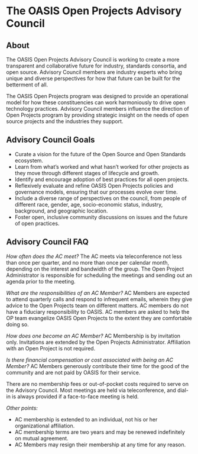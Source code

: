 # The OASIS Open Projects Advisory Council

## About

The OASIS Open Projects Advisory Council is working to create a more transparent and collaborative future for industry, standards consortia, and open source. Advisory Council members are industry experts who bring unique and diverse perspectives for how that future can be built for the betterment of all. 

The OASIS Open Projects program was designed to provide an operational model for how these constituencies can work harmoniously to drive open technology practices. Advisory Council members influence the direction of Open Projects program by providing strategic insight on the needs of open source projects and the industries they support. 

## Advisory Council Goals

* Curate a vision for the future of the Open Source and Open Standards ecosystem.
* Learn from what’s worked and what hasn’t worked for other projects as they move through different stages of lifecycle and growth.
* Identify and encourage adoption of best practices for all open projects.
* Reflexively evaluate and refine OASIS Open Projects policies and governance models, ensuring that our processes evolve over time.  
* Include a diverse range of perspectives on the council, from people of different race, gender, age, socio-economic status, industry, background, and geographic location. 
* Foster open, inclusive community discussions on issues and the future of open practices. 


## Advisory Council FAQ

*How often does the AC meet?*
The AC meets via teleconference not less than once per quarter, and no more than once per calendar month, depending on the interest and bandwidth of the group. The Open Project Administrator is responsible for scheduling the meetings and sending out an agenda prior to the meeting. 

*What are the responsibilities of an AC Member?*
AC Members are expected to attend quarterly calls and respond to infrequent emails, wherein they give advice to the Open Projects team on different matters. AC members do not have a fiduciary responsibility to OASIS. AC members are asked to help the OP team evangelize OASIS Open Projects to the extent they are comfortable doing so. 

*How does one become an AC Member?*
AC Membership is by invitation only. Invitations are extended by the Open Projects Administrator. Affiliation with an Open Project is not required.

*Is there financial compensation or cost associated with being an AC Member?*
AC Members generously contribute their time for the good of the community and are not paid by OASIS for their service.

There are no membership fees or out-of-pocket costs required to serve on the Advisory Council. Most meetings are held via teleconference, and dial-in is always provided if a face-to-face meeting is held. 

*Other points:*
* AC membership is extended to an individual, not his or her organizational affiliation.
* AC membership terms are two years and may be renewed indefinitely on mutual agreement.
* AC Members may resign their membership at any time for any reason.

